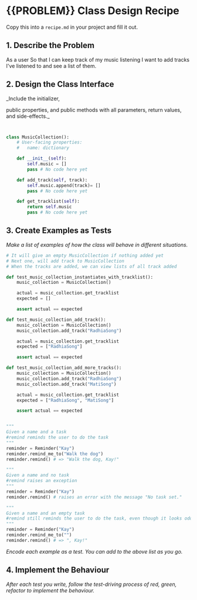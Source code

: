 # {{PROBLEM}} Class Design Recipe

Copy this into a `recipe.md` in your project and fill it out.

## 1. Describe the Problem

As a user
So that I can keep track of my music listening
I want to add tracks I've listened to and see a list of them.


## 2. Design the Class Interface

_Include the initializer, 


public properties, and public methods with all parameters, return values, and side-effects._

```python


class MusicCollection():
    # User-facing properties:
    #   name: dictionary

    def __init__(self):
        self.music = []
        pass # No code here yet

    def add_track(self, track):
        self.music.append(track)= []
        pass # No code here yet

    def get_tracklist(self):
        return self.music
        pass # No code here yet
```

## 3. Create Examples as Tests

_Make a list of examples of how the class will behave in different situations._

``` python
# It will give an empty MusicCollection if nothing added yet
# Next one, will add track to MusicCollection
# When the tracks are added, we can view lists of all track added

def test_music_collection_instantiates_with_tracklist():
    music_collection = MusicCollection()

    actual = music_collection.get_tracklist
    expected = []

    assert actual == expected

def test_music_collection_add_track():
    music_collection = MusicCollection()
    music_collection.add_track("RadhiaSong")

    actual = music_collection.get_tracklist
    expected = ["RadhiaSong"]

    assert actual == expected

def test_music_collection_add_more_tracks():
    music_collection = MusicCollection()
    music_collection.add_track("RadhiaSong")
    music_collection.add_track("MatiSong")

    actual = music_collection.get_tracklist
    expected = ["RadhiaSong", "MatiSong"]

    assert actual == expected


"""
Given a name and a task
#remind reminds the user to do the task
"""
reminder = Reminder("Kay")
reminder.remind_me_to("Walk the dog")
reminder.remind() # => "Walk the dog, Kay!"

"""
Given a name and no task
#remind raises an exception
"""
reminder = Reminder("Kay")
reminder.remind() # raises an error with the message "No task set."

"""
Given a name and an empty task
#remind still reminds the user to do the task, even though it looks odd
"""
reminder = Reminder("Kay")
reminder.remind_me_to("")
reminder.remind() # => ", Kay!"
```

_Encode each example as a test. You can add to the above list as you go._

## 4. Implement the Behaviour

_After each test you write, follow the test-driving process of red, green, refactor to implement the behaviour._
